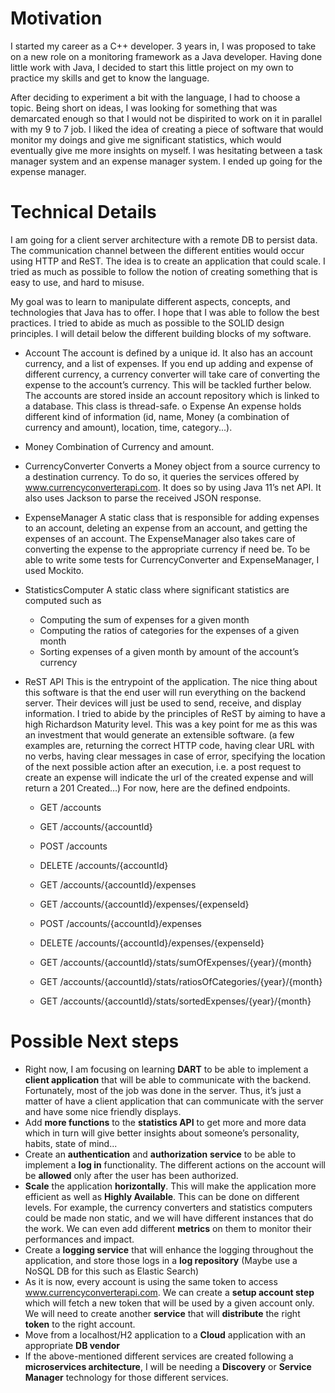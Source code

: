 # Motivation

I started my career as a C++ developer. 3 years in, I was proposed to take on a new role on a monitoring framework as a Java developer. Having done little work with Java, I decided to start this little project on my own to practice my skills and get to know the language.

After deciding to experiment a bit with the language, I had to choose a topic. Being short on ideas, I was looking for something that was demarcated enough so that I would not be dispirited to work on it in parallel with my 9 to 7 job. 
I liked the idea of creating a piece of software that would monitor my doings and give me significant statistics, which would eventually give me more insights on myself. I was hesitating between a task manager system and an expense manager system. I ended up going for the expense manager. 


# Technical Details

I am going for a client server architecture with a remote DB to persist data. The communication channel between the different entities would occur using HTTP and ReST. The idea is to create an application that could scale. I tried as much as possible to follow the notion of creating something that is easy to use, and hard to misuse.  

My goal was to learn to manipulate different aspects, concepts, and technologies that Java has to offer.
I hope that I was able to follow the best practices. I tried to abide as much as possible to the SOLID design principles. 
I will detail below the different building blocks of my software.

- Account
The account is defined by a unique id. It also has an account currency, and a list of expenses. If you end up adding and expense of different currency, a currency converter will take care of converting the expense to the account’s currency. This will be tackled further below. The accounts are stored inside an account repository which is linked to a database.
This class is thread-safe.
o	Expense
An expense holds different kind of information (id, name, Money (a combination of currency and amount), location, time, category...). 

- Money
Combination of Currency and amount.

- CurrencyConverter
Converts a Money object from a source currency to a destination currency.
To do so, it queries the services offered by www.currencyconverterapi.com. It does so by using Java 11’s net API. It also uses Jackson to parse the received JSON response.

- ExpenseManager
A static class that is responsible for adding expenses to an account, deleting an expense from an account, and getting the expenses of an account. The ExpenseManager also takes care of converting the expense to the appropriate currency if need be.
To be able to write some tests for CurrencyConverter and ExpenseManager, I used Mockito.

- StatisticsComputer
A static class where significant statistics are computed such as 
    -	Computing the sum of expenses for a given month
    - 	Computing the ratios of categories for the expenses of a given month
    -	Sorting expenses of a given month by amount of the account’s currency

- ReST API
This is the entrypoint of the application. The nice thing about this software is that the end user will run everything on the backend server. Their devices will just be used to send, receive, and display information.
I tried to abide by the principles of ReST by aiming to have a high Richardson Maturity level. This was a key point for me as this was an investment that would generate an extensible software. (a few examples are, returning the correct HTTP code, having clear URL with no verbs, having clear messages in case of error, specifying the location of the next possible action after an execution, i.e. a post request to create an expense will indicate the url of the created expense and will return a 201 Created…)
For now, here are the defined endpoints.

    - GET /accounts
    -	GET /accounts/{accountId}
    -	POST /accounts
    -	DELETE /accounts/{accountId}

    -	GET /accounts/{accountId}/expenses
    -	GET /accounts/{accountId}/expenses/{expenseId}
    -	POST /accounts/{accountId}/expenses
    -	DELETE /accounts/{accountId}/expenses/{expenseId}

    -	GET /accounts/{accountId}/stats/sumOfExpenses/{year}/{month}
    -	GET /accounts/{accountId}/stats/ratiosOfCategories/{year}/{month}
    -	GET /accounts/{accountId}/stats/sortedExpenses/{year}/{month}


# Possible Next steps
- Right now, I am focusing on learning **DART** to be able to implement a **client application** that will be able to communicate with the backend. Fortunately, most of the job was done in the server. Thus, it’s just a matter of have a client application that can communicate with the server and have some nice friendly displays.
- Add **more functions** to the **statistics API** to get more and more data which in turn will give better insights about someone’s personality, habits, state of mind...
- Create an **authentication** and **authorization** **service** to be able to implement a **log in** functionality. The different actions on the account will be **allowed** only after the user has been authorized.
- **Scale** the application **horizontally**. This will make the application more efficient as well as **Highly Available**. This can be done on different levels. For example, the currency converters and statistics computers could be made non static, and we will have different instances that do the work. We can even add different **metrics** on them to monitor their performances and impact. 
- Create a **logging service** that will enhance the logging throughout the application, and store those logs in a **log repository** (Maybe use a NoSQL DB for this such as Elastic Search)
- As it is now, every account is using the same token to access www.currencyconverterapi.com. We can create a **setup account step** which will fetch a new token that will be used by a given account only. We will need to create another **service** that will **distribute** the right **token** to the right account. 
- Move from a localhost/H2 application to a **Cloud** application with an appropriate **DB vendor**
- If the above-mentioned different services are created following a **microservices architecture**, I will be needing a **Discovery** or **Service Manager** technology for those different services.

